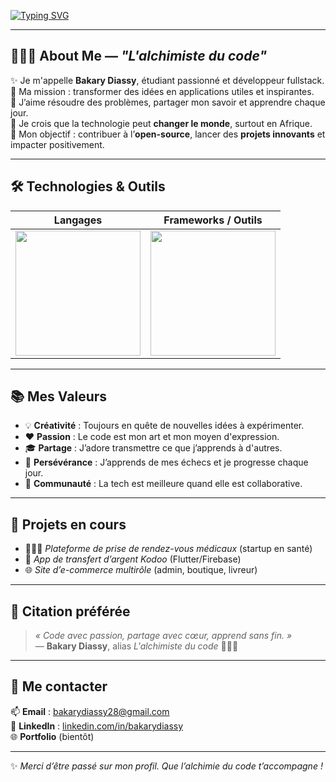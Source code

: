 <!-- TYPING ANIMATION -->
[![Typing SVG](https://readme-typing-svg.herokuapp.com?color=00BFFF&size=35&center=true&vCenter=true&width=1000&lines=Hello+World+👋;I'm+Bakary+Diassy+%F0%9F%91%A8%F0%9F%9F%BE%E2%80%8D%F0%9F%92%BB;Fullstack+Web%2FMobile+Developer+%F0%9F%93%B1%F0%9F%92%BB;Passionate+about+Crafting+Code+%E2%9D%A4%EF%B8%8F;Lifelong+Learner+and+Open-Source+Lover+%F0%9F%93%96;Curious%2C+Creative+%26+Community-Driven+%F0%9F%A7%A0)](https://git.io/typing-svg)

<!-- CODING GIF -->

---

## 🧙🏾‍♂️ About Me — *"L'alchimiste du code"*

✨ Je m'appelle **Bakary Diassy**, étudiant passionné et développeur fullstack.  
🚀 Ma mission : transformer des idées en applications utiles et inspirantes.  
🧩 J’aime résoudre des problèmes, partager mon savoir et apprendre chaque jour.  
🌱 Je crois que la technologie peut **changer le monde**, surtout en Afrique.  
🎯 Mon objectif : contribuer à l’**open-source**, lancer des **projets innovants** et impacter positivement.

---

## 🛠️ Technologies & Outils

| Langages | Frameworks / Outils |
|---------|----------------------|
| <img src="https://skillicons.dev/icons?i=html,css,js,php,python,mysql,flutter,java" width="200"/> | <img src="https://skillicons.dev/icons?i=vscode,git,github" width="200"/> |

---

## 📚 Mes Valeurs

- 💡 **Créativité** : Toujours en quête de nouvelles idées à expérimenter.
- ❤️ **Passion** : Le code est mon art et mon moyen d'expression.
- 🎓 **Partage** : J’adore transmettre ce que j’apprends à d'autres.
- 🔁 **Persévérance** : J’apprends de mes échecs et je progresse chaque jour.
- 🤝 **Communauté** : La tech est meilleure quand elle est collaborative.

---

## 🔭 Projets en cours

- 👨🏾‍⚕️ *Plateforme de prise de rendez-vous médicaux* (startup en santé)
- 📱 *App de transfert d’argent Kodoo* (Flutter/Firebase)
- 🌐 *Site d’e-commerce multirôle* (admin, boutique, livreur)

---

## 📌 Citation préférée

> _« Code avec passion, partage avec cœur, apprend sans fin. »_  
> — **Bakary Diassy**, alias *L'alchimiste du code* 🧙🏾‍♂️

---

## 🤝 Me contacter

📫 **Email** : [bakarydiassy28@gmail.com](mailto:bakarydiassy28@gmail.com)  
💼 **LinkedIn** : [linkedin.com/in/bakarydiassy](https://linkedin.com/in/bakarydiassy)  
🌐 **Portfolio** (bientôt)

---

✨ *Merci d’être passé sur mon profil. Que l’alchimie du code t’accompagne !*
